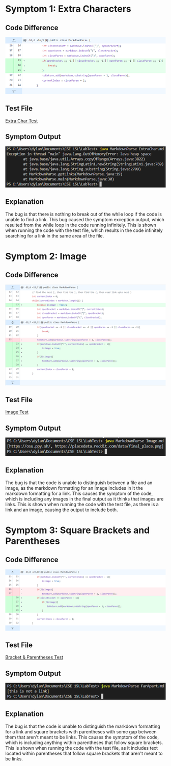 # Symptom 1: Extra Characters

## Code Difference

![Image](commit1.png)

## Test File

[Extra Char Test](ExtraChar.html)

## Symptom Output

![Image](ExtraChar.png)

## Explanation

The bug is that there is nothing to break out of the while loop if the code is unable to find a link. This bug caused the symptom exception output, which resulted from the while loop in the code running infinitely. This is shown when running the code with the test file, which results in the code infinitely searching for a link in the same area of the file.

# Symptom 2: Image

## Code Difference

![Image](commit2.png)

## Test File

[Image Test](Image.html)

## Symptom Output

![Image](Image.png)

## Explanation

The bug is that the code is unable to distinguish between a file and an image, as the markdown formatting for an image includes in it the markdown formatting for a link. This causes the symptom of the code, which is including any images in the final output as it thinks that images are links. This is shown when running the code with the test file, as there is a link and an image, causing the output to include both.

# Symptom 3: Square Brackets and Parentheses

## Code Difference

![Image](commit3.png)

## Test File

[Bracket & Parentheses Test](FarApart.html)

## Symptom Output

![Image](FarApart.png)

## Explanation

The bug is that the code is unable to distinguish the markdown formatting for a link and square brackets with parentheses with some gap between them that aren't meant to be links. This causes the symptom of the code, which is including anything within parentheses that follow square brackets. This is shown when running the code with the test file, as it includes text located within parentheses that follow square brackets that aren't meant to be links.